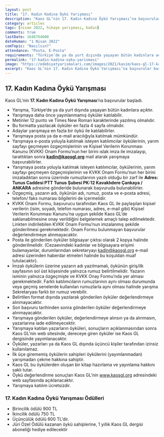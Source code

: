 ```yaml
---
layout: post
title: "17. Kadın Kadına Öykü Yarışması"
description: "Kaos GL’nin 17. Kadın Kadına Öykü Yarışması’na başvurular başladı"
category: articles
tags: [nisan 2022, hikaye yarışması, kadın]
comments: true
lastDate: 1648764000
dateHuman: "1 Nisan 2022"
comTopic: "Nasılsın?"
attendance: "Posta, E-Posta"
requirements: "Türkiye’de ya da yurt dışında yaşayan bütün kadınlara açıktır"
permalink: "17-kadin-kadina-oyku-yarismasi"
image: "https://edebiyatyarismalari.com/images/2021/kasim/kaos-gl-17-kadin-kadina-oyku-yarismasi.jpg"
excerpt: "Kaos GL’nin 17. Kadın Kadına Öykü Yarışması’na başvurular başladı"
---
```


## 17. Kadın Kadına Öykü Yarışması
Kaos GL’nin **17. Kadın Kadına Öykü Yarışması**’na başvurular başladı.  

- Yarışma, Türkiye’de ya da yurt dışında yaşayan bütün kadınlara açıktır.
- Yarışmaya daha önce yayınlanmamış öyküler katılabilir.
- Metinler 12 punto ve Times New Roman karakterinde yazılmış olmalıdır.
- Bu formatta yazılacak öyküler en fazla 4 sayfa olmalıdır.
- Adaylar yarışmaya en fazla bir öykü ile katılabilirler.
- Yarışmaya posta ya da e-mail aracılığıyla katılmak mümkündür.
- Yarışmaya e-posta yoluyla katılmak isteyen katılımcılar öykülerinin, yarım sayfayı geçmeyen özgeçmişlerinin ve Kişisel Verilerin Korunması Kanunu (KVKK) Onam Formu’nun her birini ıslak imza ile imzalayıp, tarattıktan sonra **kadin@kaosgl.org** mail atarak yarışmaya başvurabilirler.
- Yarışmaya posta yoluyla katılmak isteyen katılımcılar, öykülerinin, yarım sayfayı geçmeyen özgeçmişlerinin ve KVKK Onam Formu’nun her birini imzaladıktan sonra üzerinde rumuzlarının yazılı olduğu bir zarf ile **Adres: Tunus Caddesi PTT Tunus Şubesi PK:12 Kavaklıdere Çankaya / ANKARA** adresine gönderide bulunarak başvuruda bulunabilirler.
- Özgeçmiş, yazarın adı, öykünün adı, rumuz, posta ve e-posta adresi, telefon/ faks numarası bilgilerini de içermelidir.
- KVKK Onam Formu, başvurucu tarafından Kaos GL ile paylaşılan kişisel verilerin (isim, soyadı, telefon numarası, adres, e-mail gibi) Kişisel Verilerin Korunması Kanunu’na uygun şekilde Kaos GL’de saklanabilmesine onay verildiğini belgelemek amaçlı talep edilmektedir. Linkten indirilebilen KVKK Onam Formu’nun imzalanmış şekilde gönderilmesi gerekmektedir. Onam Formu bulunmayan başvurular değerlendirmeye alınmayacaktır.
- Posta ile gönderilen öyküler bilgisayar çıktısı olarak 2 kopya halinde gönderilmelidir. (Cezaevindeki kadınlar ve bilgisayara erişimi bulamayanlar, durumlarından sekretaryayı kadin@kaosgl.org e-mail adresi üzerinden haberdar etmeleri halinde bu koşuldan muaf tutulacaktır).
- İmzalı öykülerin üzerine yazarın adı yazılmamalı, öykünün giriş/ilk sayfasının sol üst köşesinde yalnızca rumuz belirtilmelidir. Yazarın isminin yalnızca özgeçmişte ve KVKK Onay Formu’nda yer alması gerekmektedir. Farklı katılımcıların rumuzlarının aynı olması durumunda veya geçmiş senelerde kullanılan rumuzlarla aynı olması halinde yarışma Sekretaryası farklı bir rumuz verebilir.
- Belirtilen format dışında yazılarak gönderilen öyküler değerlendirmeye alınmayacaktır.
- Son başvuru tarihinden sonra gönderilen öyküler değerlendirmeye alınmayacaktır.
- Yarışmaya gönderilen öyküler, değerlendirmeye alınsın ya da alınmasın, yazarlarına iade edilmeyecektir.
- Yarışmaya katılan yazarların öyküleri, sonuçların açıklanmasından sonra Kaos GL’nin web sitesinde, dereceye giren öyküler ise Kaos GL dergisinde yayımlanacaktır.
- Öyküler, yazarları ya da Kaos GL dışında üçüncü kişiler tarafından izinsiz kullanılamaz.
- İlk üçe girememiş öykülerin sahipleri öykülerini (yayımlanmadan) yarışmadan çekme hakkına sahiptir.
- Kaos GL bu öykülerden oluşan bir kitap hazırlama ve yayınlama hakkını saklı tutar. 
- Öykü değerlendirme sonuçları Kaos GL’nin www.kaosgl.org adresindeki web sayfasında açıklanacaktır.
- Yarışmaya katılım ücretsizdir.

### 17. Kadın Kadına Öykü Yarışması Ödülleri
- Birincilik ödülü 900 TL
- İkincilik ödülü 750 TL
- Üçüncülük ödülü 600 TL’dir.
- Jüri Özel Ödülü kazanan öykü sahiplerine, 1 yıllık Kaos GL dergisi aboneliği hediye edilecektir